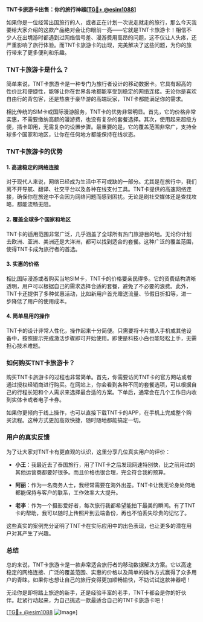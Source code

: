 **TNT卡旅游卡出售：你的旅行神器[[TG💪+ @esim1088](https://t.me/s/esim1088)]**

如果你是一位经常出国旅行的人，或者正在计划一次说走就走的旅行，那么今天我要给大家介绍的这款产品绝对会让你眼前一亮——它就是TNT卡旅游卡！相信不少人在出境游时都遇到过网络信号差、漫游费用高昂的问题，这不仅让人头疼，还严重影响了旅行体验。而TNT卡旅游卡的出现，完美解决了这些问题，为你的旅行带来了更多便利和乐趣。

### TNT卡旅游卡是什么？

简单来说，TNT卡旅游卡是一种专门为旅行者设计的移动数据卡。它具有超高的性价比和便捷性，能够让你在世界各地都能享受到稳定的网络连接。无论你是喜欢自由行的背包客，还是热衷于豪华游的高端玩家，TNT卡都能满足你的需求。

相比传统的SIM卡或国际漫游服务，TNT卡的优势非常明显。首先，它的价格非常实惠，不需要缴纳高额的漫游费，也没有复杂的套餐选择。其次，使用起来超级方便，插卡即用，无需复杂的设置步骤。最重要的是，它的覆盖范围非常广，支持全球多个国家和地区，让你在任何地方都能保持在线状态。

### TNT卡旅游卡的优势

#### 1. 高速稳定的网络连接

对于现代人来说，网络已经成为生活中不可或缺的一部分。尤其是在旅行中，我们离不开导航、翻译、社交平台以及各种在线支付工具。TNT卡提供的高速网络连接，确保你在旅途中不会因为网络问题而感到困扰。无论是刷社交媒体还是查找攻略，都能流畅无阻。

#### 2. 覆盖全球多个国家和地区

TNT卡的适用范围非常广泛，几乎涵盖了全球所有热门旅游目的地。无论你计划去欧洲、亚洲、美洲还是大洋洲，都可以找到适合的套餐。这种广泛的覆盖范围，使得TNT卡成为旅行者的首选。

#### 3. 实惠的价格

相比国际漫游或者购买当地SIM卡，TNT卡的价格要亲民得多。它的资费结构清晰透明，用户可以根据自己的需求选择合适的套餐，避免了不必要的浪费。此外，TNT卡还提供了多种优惠活动，比如新用户首充赠送流量、节假日折扣等，进一步降低了用户的使用成本。

#### 4. 简单易用的操作

TNT卡的设计非常人性化，操作起来十分简便。只需要将卡片插入手机或其他设备中，按照提示完成激活步骤即可开始使用。即使是科技小白也能轻松上手，无需担心技术难题。

### 如何购买TNT卡旅游卡？

购买TNT卡旅游卡的过程也非常简单。首先，你需要访问TNT卡的官方网站或者通过授权经销商进行购买。在网站上，你会看到各种不同的套餐选项，可以根据自己的行程长短和个人需求来选择最合适的方案。下单后，通常会在几个工作日内收到实体卡或者电子卡券。

如果你更倾向于线上操作，也可以直接下载TNT卡的APP，在手机上完成整个购买流程。这种方式更加高效快捷，随时随地都能搞定一切。

### 用户的真实反馈

为了让大家对TNT卡有更直观的认识，这里分享几位真实用户的评价：

- **小王**：我最近去了泰国旅行，用了TNT卡之后发现网速特别快，比之前用过的其他运营商都要好很多。而且价格也很合理，完全符合我的预算。
  
- **阿丽**：作为一名商务人士，我经常需要在海外出差。TNT卡让我无论身处何地都能保持与客户的联系，工作效率大大提升。

- **老李**：作为一个摄影爱好者，每次旅行我都希望能拍下最美的瞬间。有了TNT卡的帮助，我可以随时上传照片到云端备份，再也不怕丢失珍贵的记忆了。

这些真实的案例充分证明了TNT卡在实际应用中的出色表现，也让更多的潜在用户对其产生了兴趣。

### 总结

总的来说，TNT卡旅游卡是一款非常适合旅行者的移动数据解决方案。它以高速稳定的网络连接、广泛的覆盖范围、实惠的价格以及简单的操作方式赢得了众多用户的青睐。如果你也想让自己的旅行变得更加顺畅愉快，不妨试试这款神器吧！

无论你是即将踏上旅途的新手，还是经验丰富的老手，TNT卡都会是你的好伙伴。赶紧行动起来，为自己挑选一款最适合自己的TNT卡旅游卡吧！

[[TG💪+ @esim1088](https://t.me/s/esim1088) ![Image](https://i.postimg.cc/4NQfJmqS/Snipaste-2025-05-13-00-14-12.png)]